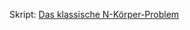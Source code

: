 Skript: [Das klassische N-Körper-Problem][1]

  [1]: http://www.tat.physik.uni-tuebingen.de/~kley/lehre/cp-prakt/projekte/projekt-speith.pdf
